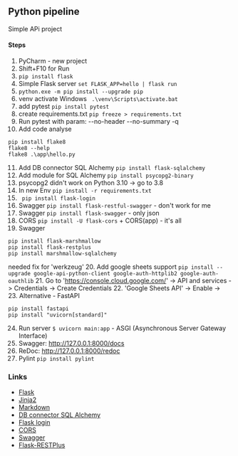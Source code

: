 ## Python pipeline

Simple APi project

#### Steps
1. PyCharm - new project
2. Shift+F10 for Run
3. ```pip install flask```
4. Simple Flask server
``` set FLASK_APP=hello | flask run ```
5. ```python.exe -m pip install --upgrade pip```
6. venv activate Windows
``` .\venv\Scripts\activate.bat```
7. add pytest
```pip install pytest```
8. create requirements.txt
```pip freeze > requirements.txt```
9. Run pytest with param: --no-header --no-summary -q
10. Add code analyse 
```
pip install flake8
flake8 --help
flake8 .\app\hello.py
```
11. Add DB connector SQL Alchemy ``` pip install flask-sqlalchemy ```
12. Add module for SQL Alchemy ``` pip install psycopg2-binary ```
13. psycopg2 didn't work on Python 3.10 -> go to 3.8
14. In new Env ``` pip install -r requirements.txt ```
15. ``` pip install flask-login```
16. Swagger ``` pip install flask-restful-swagger ``` - don't work for me
17. Swagger ```pip install flask-swagger``` - only json
18. CORS ``` pip install -U flask-cors ``` + CORS(app) - it's all
19. Swagger 
``` 
pip install flask-marshmallow 
pip install flask-restplus
pip install marshmallow-sqlalchemy
```
needed fix for 'werkzeug' 
20. Add google sheets support 
```pip install --upgrade google-api-python-client google-auth-httplib2 google-auth-oauthlib```
21. Go to 'https://console.cloud.google.com/' -> API and services -> Credentials -> Create Credentials 
22. 'Google Sheets API' -> Enable ->  
23. Alternative - FastAPI 
```
pip install fastapi
pip install "uvicorn[standard]"
```
24. Run server ```$ uvicorn main:app``` - ASGI (Asynchronous Server Gateway Interface)
25. Swagger: http://127.0.0.1:8000/docs
26. ReDoc: http://127.0.0.1:8000/redoc
27. Pylint ```pip install pylint```

### Links
- [Flask](https://flask.palletsprojects.com/en/2.0.x/quickstart/)
- [Jinja2](https://jinja.palletsprojects.com/en/2.10.x/templates/|Jinja2)
- [Markdown](https://github.com/adam-p/markdown-here/wiki/Markdown-Cheatsheet#links)
- [DB connector SQL Alchemy](https://flask-sqlalchemy.palletsprojects.com/en/2.x/quickstart/)
- [Flask login](https://flask-login.readthedocs.io/en/latest/)
- [CORS](https://flask-cors.readthedocs.io/en/latest/)
- [Swagger]() 
- [Flask-RESTPlus](https://flask-restplus.readthedocs.io/en/stable/)